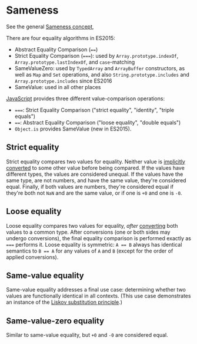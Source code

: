 # Sameness

See the general [Sameness concept][concept-sameness],

There are four equality algorithms in ES2015:

- Abstract Equality Comparison (`==`)
- Strict Equality Comparison (`===`): used by `Array.prototype.indexOf`, `Array.prototype.lastIndexOf`, and `case`-matching
- SameValueZero: used by `TypedArray` and `ArrayBuffer` constructors, as well as `Map` and `Set` operations, and also `String.prototype.includes` and `Array.prototype.includes` since ES2016
- SameValue: used in all other places

[JavaScript][language-javascript] provides three different value-comparison operations:

- `===`: Strict Equality Comparison ("strict equality", "identity", "triple equals")
- `==`: Abstract Equality Comparison ("loose equality", "double equals")
- `Object.is` provides SameValue (new in ES2015).

## Strict equality

Strict equality compares two values for equality. Neither value is [implicitly converted][concept-type-casting] to some other value before being compared. If the values have different types, the values are considered unequal. If the values have the same type, are not numbers, and have the same value, they're considered equal. Finally, if both values are numbers, they're considered equal if they're both not `NaN` and are the same value, or if one is `+0` and one is `-0`.

## Loose equality

Loose equality compares two values for equality, _after_ [converting][concept-type-casting] both values to a common type. After conversions (one or both sides may undergo conversions), the final equality comparison is performed exactly as `===` performs it. Loose equality is symmetric: `A == B` always has identical semantics to `B == A` for any values of `A` and `B` (except for the order of applied conversions).

## Same-value equality

Same-value equality addresses a final use case: determining whether two values are functionally identical in all contexts. (This use case demonstrates an instance of the [Liskov substitution principle][wiki-liskov].)

## Same-value-zero equality

Similar to same-value equality, but `+0` and `-0` are considered equal.

[concept-sameness]: ../../../concepts/sameness.md
[concept-type-casting]: ../../../concepts/type_casting.md
[language-javascript]: ../README.md
[wiki-liskov]: http://en.wikipedia.org/wiki/Liskov_substitution_principle
